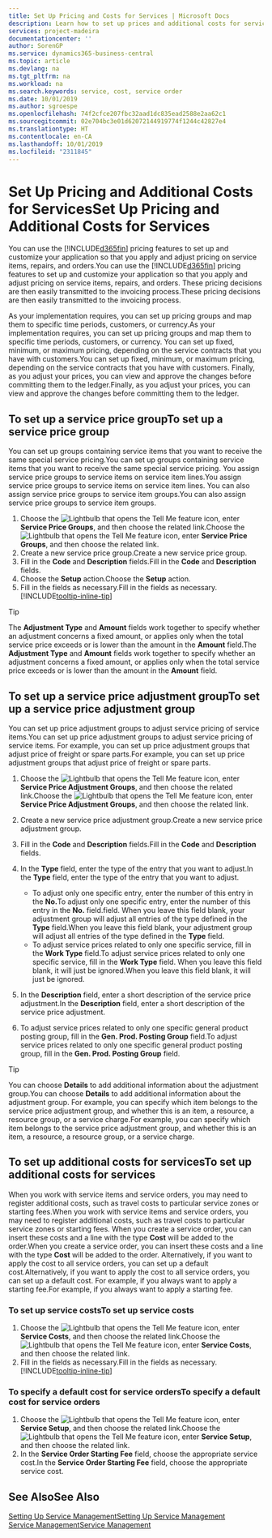 ```yaml
---
title: Set Up Pricing and Costs for Services | Microsoft Docs
description: Learn how to set up prices and additional costs for services.
services: project-madeira
documentationcenter: ''
author: SorenGP
ms.service: dynamics365-business-central
ms.topic: article
ms.devlang: na
ms.tgt_pltfrm: na
ms.workload: na
ms.search.keywords: service, cost, service order
ms.date: 10/01/2019
ms.author: sgroespe
ms.openlocfilehash: 74f2cfce207fbc32aad1dc835ead2588e2aa62c1
ms.sourcegitcommit: 02e704bc3e01d62072144919774f1244c42827e4
ms.translationtype: HT
ms.contentlocale: en-CA
ms.lasthandoff: 10/01/2019
ms.locfileid: "2311845"
---
```

# <a name="set-up-pricing-and-additional-costs-for-services"></a><span data-ttu-id="ee1f4-103">Set Up Pricing and Additional Costs for Services</span><span class="sxs-lookup"><span data-stu-id="ee1f4-103">Set Up Pricing and Additional Costs for Services</span></span>
<span data-ttu-id="ee1f4-104">You can use the [!INCLUDE[d365fin](includes/d365fin_md.md)] pricing features to set up and customize your application so that you apply and adjust pricing on service items, repairs, and orders.</span><span class="sxs-lookup"><span data-stu-id="ee1f4-104">You can use the [!INCLUDE[d365fin](includes/d365fin_md.md)] pricing features to set up and customize your application so that you apply and adjust pricing on service items, repairs, and orders.</span></span> <span data-ttu-id="ee1f4-105">These pricing decisions are then easily transmitted to the invoicing process.</span><span class="sxs-lookup"><span data-stu-id="ee1f4-105">These pricing decisions are then easily transmitted to the invoicing process.</span></span>  
  
<span data-ttu-id="ee1f4-106">As your implementation requires, you can set up pricing groups and map them to specific time periods, customers, or currency.</span><span class="sxs-lookup"><span data-stu-id="ee1f4-106">As your implementation requires, you can set up pricing groups and map them to specific time periods, customers, or currency.</span></span> <span data-ttu-id="ee1f4-107">You can set up fixed, minimum, or maximum pricing, depending on the service contracts that you have with customers.</span><span class="sxs-lookup"><span data-stu-id="ee1f4-107">You can set up fixed, minimum, or maximum pricing, depending on the service contracts that you have with customers.</span></span> <span data-ttu-id="ee1f4-108">Finally, as you adjust your prices, you can view and approve the changes before committing them to the ledger.</span><span class="sxs-lookup"><span data-stu-id="ee1f4-108">Finally, as you adjust your prices, you can view and approve the changes before committing them to the ledger.</span></span>  

## <a name="to-set-up-a-service-price-group"></a><span data-ttu-id="ee1f4-109">To set up a service price group</span><span class="sxs-lookup"><span data-stu-id="ee1f4-109">To set up a service price group</span></span>
<span data-ttu-id="ee1f4-110">You can set up groups containing service items that you want to receive the same special service pricing.</span><span class="sxs-lookup"><span data-stu-id="ee1f4-110">You can set up groups containing service items that you want to receive the same special service pricing.</span></span> <span data-ttu-id="ee1f4-111">You assign service price groups to service items on service item lines.</span><span class="sxs-lookup"><span data-stu-id="ee1f4-111">You assign service price groups to service items on service item lines.</span></span> <span data-ttu-id="ee1f4-112">You can also assign service price groups to service item groups.</span><span class="sxs-lookup"><span data-stu-id="ee1f4-112">You can also assign service price groups to service item groups.</span></span>  

1. <span data-ttu-id="ee1f4-113">Choose the ![Lightbulb that opens the Tell Me feature](media/ui-search/search_small.png "Tell me what you want to do") icon, enter **Service Price Groups**, and then choose the related link.</span><span class="sxs-lookup"><span data-stu-id="ee1f4-113">Choose the ![Lightbulb that opens the Tell Me feature](media/ui-search/search_small.png "Tell me what you want to do") icon, enter **Service Price Groups**, and then choose the related link.</span></span>  
2. <span data-ttu-id="ee1f4-114">Create a new service price group.</span><span class="sxs-lookup"><span data-stu-id="ee1f4-114">Create a new service price group.</span></span>  
3. <span data-ttu-id="ee1f4-115">Fill in the **Code** and **Description** fields.</span><span class="sxs-lookup"><span data-stu-id="ee1f4-115">Fill in the **Code** and **Description** fields.</span></span>  
4. <span data-ttu-id="ee1f4-116">Choose the **Setup** action.</span><span class="sxs-lookup"><span data-stu-id="ee1f4-116">Choose the **Setup** action.</span></span>  
2. <span data-ttu-id="ee1f4-117">Fill in the fields as necessary.</span><span class="sxs-lookup"><span data-stu-id="ee1f4-117">Fill in the fields as necessary.</span></span> [!INCLUDE[tooltip-inline-tip](includes/tooltip-inline-tip_md.md)]  

 > [!Tip]
 > <span data-ttu-id="ee1f4-118">The **Adjustment Type** and **Amount** fields work together to specify whether an adjustment concerns a fixed amount, or applies only when the total service price exceeds or is lower than the amount in the **Amount** field.</span><span class="sxs-lookup"><span data-stu-id="ee1f4-118">The **Adjustment Type** and **Amount** fields work together to specify whether an adjustment concerns a fixed amount, or applies only when the total service price exceeds or is lower than the amount in the **Amount** field.</span></span>  

## <a name="to-set-up-a-service-price-adjustment-group"></a><span data-ttu-id="ee1f4-119">To set up a service price adjustment group</span><span class="sxs-lookup"><span data-stu-id="ee1f4-119">To set up a service price adjustment group</span></span>  
<span data-ttu-id="ee1f4-120">You can set up price adjustment groups to adjust service pricing of service items.</span><span class="sxs-lookup"><span data-stu-id="ee1f4-120">You can set up price adjustment groups to adjust service pricing of service items.</span></span> <span data-ttu-id="ee1f4-121">For example, you can set up price adjustment groups that adjust price of freight or spare parts.</span><span class="sxs-lookup"><span data-stu-id="ee1f4-121">For example, you can set up price adjustment groups that adjust price of freight or spare parts.</span></span>  
  
1. <span data-ttu-id="ee1f4-122">Choose the ![Lightbulb that opens the Tell Me feature](media/ui-search/search_small.png "Tell me what you want to do") icon, enter **Service Price Adjustment Groups**, and then choose the related link.</span><span class="sxs-lookup"><span data-stu-id="ee1f4-122">Choose the ![Lightbulb that opens the Tell Me feature](media/ui-search/search_small.png "Tell me what you want to do") icon, enter **Service Price Adjustment Groups**, and then choose the related link.</span></span>  
2. <span data-ttu-id="ee1f4-123">Create a new service price adjustment group.</span><span class="sxs-lookup"><span data-stu-id="ee1f4-123">Create a new service price adjustment group.</span></span>  
3. <span data-ttu-id="ee1f4-124">Fill in the **Code** and **Description** fields.</span><span class="sxs-lookup"><span data-stu-id="ee1f4-124">Fill in the **Code** and **Description** fields.</span></span>  
4. <span data-ttu-id="ee1f4-125">In the **Type** field, enter the type of the entry that you want to adjust.</span><span class="sxs-lookup"><span data-stu-id="ee1f4-125">In the **Type** field, enter the type of the entry that you want to adjust.</span></span>  
  
    * <span data-ttu-id="ee1f4-126">To adjust only one specific entry, enter the number of this entry in the **No.**</span><span class="sxs-lookup"><span data-stu-id="ee1f4-126">To adjust only one specific entry, enter the number of this entry in the **No.**</span></span> <span data-ttu-id="ee1f4-127">field.</span><span class="sxs-lookup"><span data-stu-id="ee1f4-127">field.</span></span> <span data-ttu-id="ee1f4-128">When you leave this field blank, your adjustment group will adjust all entries of the type defined in the **Type** field.</span><span class="sxs-lookup"><span data-stu-id="ee1f4-128">When you leave this field blank, your adjustment group will adjust all entries of the type defined in the **Type** field.</span></span>  
    * <span data-ttu-id="ee1f4-129">To adjust service prices related to only one specific service, fill in the **Work Type** field.</span><span class="sxs-lookup"><span data-stu-id="ee1f4-129">To adjust service prices related to only one specific service, fill in the **Work Type** field.</span></span> <span data-ttu-id="ee1f4-130">When you leave this field blank, it will just be ignored.</span><span class="sxs-lookup"><span data-stu-id="ee1f4-130">When you leave this field blank, it will just be ignored.</span></span>  
  
5. <span data-ttu-id="ee1f4-131">In the **Description** field, enter a short description of the service price adjustment.</span><span class="sxs-lookup"><span data-stu-id="ee1f4-131">In the **Description** field, enter a short description of the service price adjustment.</span></span>  
6. <span data-ttu-id="ee1f4-132">To adjust service prices related to only one specific general product posting group, fill in the **Gen. Prod. Posting Group** field.</span><span class="sxs-lookup"><span data-stu-id="ee1f4-132">To adjust service prices related to only one specific general product posting group, fill in the **Gen. Prod. Posting Group** field.</span></span>

> [!Tip]
> <span data-ttu-id="ee1f4-133">You can choose **Details** to add additional information about the adjustment group.</span><span class="sxs-lookup"><span data-stu-id="ee1f4-133">You can choose **Details** to add additional information about the adjustment group.</span></span> <span data-ttu-id="ee1f4-134">For example, you can specify which item belongs to the service price adjustment group, and whether this is an item, a resource, a resource group, or a service charge.</span><span class="sxs-lookup"><span data-stu-id="ee1f4-134">For example, you can specify which item belongs to the service price adjustment group, and whether this is an item, a resource, a resource group, or a service charge.</span></span>  

## <a name="to-set-up-additional-costs-for-services"></a><span data-ttu-id="ee1f4-135">To set up additional costs for services</span><span class="sxs-lookup"><span data-stu-id="ee1f4-135">To set up additional costs for services</span></span>
<span data-ttu-id="ee1f4-136">When you work with service items and service orders, you may need to register additional costs, such as travel costs to particular service zones or starting fees.</span><span class="sxs-lookup"><span data-stu-id="ee1f4-136">When you work with service items and service orders, you may need to register additional costs, such as travel costs to particular service zones or starting fees.</span></span> <span data-ttu-id="ee1f4-137">When you create a service order, you can insert these costs and a line with the type **Cost** will be added to the order.</span><span class="sxs-lookup"><span data-stu-id="ee1f4-137">When you create a service order, you can insert these costs and a line with the type **Cost** will be added to the order.</span></span> <span data-ttu-id="ee1f4-138">Alternatively, if you want to apply the cost to all service orders, you can set up a default cost.</span><span class="sxs-lookup"><span data-stu-id="ee1f4-138">Alternatively, if you want to apply the cost to all service orders, you can set up a default cost.</span></span> <span data-ttu-id="ee1f4-139">For example, if you always want to apply a starting fee.</span><span class="sxs-lookup"><span data-stu-id="ee1f4-139">For example, if you always want to apply a starting fee.</span></span>
  
### <a name="to-set-up-service-costs"></a><span data-ttu-id="ee1f4-140">To set up service costs</span><span class="sxs-lookup"><span data-stu-id="ee1f4-140">To set up service costs</span></span>
1. <span data-ttu-id="ee1f4-141">Choose the ![Lightbulb that opens the Tell Me feature](media/ui-search/search_small.png "Tell me what you want to do") icon, enter **Service Costs**, and then choose the related link.</span><span class="sxs-lookup"><span data-stu-id="ee1f4-141">Choose the ![Lightbulb that opens the Tell Me feature](media/ui-search/search_small.png "Tell me what you want to do") icon, enter **Service Costs**, and then choose the related link.</span></span> 
2. <span data-ttu-id="ee1f4-142">Fill in the fields as necessary.</span><span class="sxs-lookup"><span data-stu-id="ee1f4-142">Fill in the fields as necessary.</span></span> [!INCLUDE[tooltip-inline-tip](includes/tooltip-inline-tip_md.md)]  

### <a name="to-specify-a-default-cost-for-service-orders"></a><span data-ttu-id="ee1f4-143">To specify a default cost for service orders</span><span class="sxs-lookup"><span data-stu-id="ee1f4-143">To specify a default cost for service orders</span></span>
1. <span data-ttu-id="ee1f4-144">Choose the ![Lightbulb that opens the Tell Me feature](media/ui-search/search_small.png "Tell me what you want to do") icon, enter **Service Setup**, and then choose the related link.</span><span class="sxs-lookup"><span data-stu-id="ee1f4-144">Choose the ![Lightbulb that opens the Tell Me feature](media/ui-search/search_small.png "Tell me what you want to do") icon, enter **Service Setup**, and then choose the related link.</span></span> 
2. <span data-ttu-id="ee1f4-145">In the **Service Order Starting Fee** field, choose the appropriate service cost.</span><span class="sxs-lookup"><span data-stu-id="ee1f4-145">In the **Service Order Starting Fee** field, choose the appropriate service cost.</span></span>

## <a name="see-also"></a><span data-ttu-id="ee1f4-146">See Also</span><span class="sxs-lookup"><span data-stu-id="ee1f4-146">See Also</span></span>
[<span data-ttu-id="ee1f4-147">Setting Up Service Management</span><span class="sxs-lookup"><span data-stu-id="ee1f4-147">Setting Up Service Management</span></span>](service-setup-service.md)  
[<span data-ttu-id="ee1f4-148">Service Management</span><span class="sxs-lookup"><span data-stu-id="ee1f4-148">Service Management</span></span>](service-service.md)  
